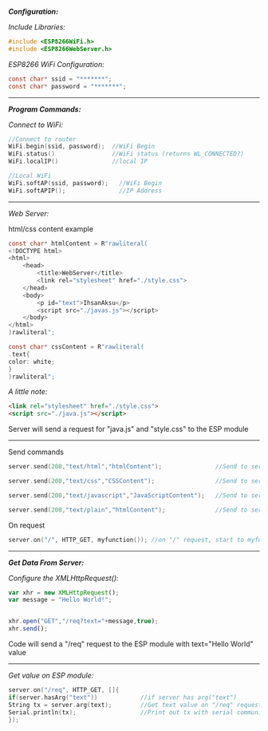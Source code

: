 ***Configuration:***

*Include Libraries:*
```C
#include <ESP8266WiFi.h>
#include <ESP8266WebServer.h>
```
*ESP8266 WiFi Configuration:*
```C
const char* ssid = "*******";
const char* password = "*******";
```

---

***Program Commands:***

*Connect to WiFi:*
```C
//Connect to router
WiFi.begin(ssid, password);  //WiFi Begin
WiFi.status()                //WiFi status (returns WL_CONNECTED?)
WiFi.localIP()               //local IP

//Local WiFi
WiFi.softAP(ssid, password);   //WiFi Begin
WiFi.softAPIP();               //IP Address
```
---
*Web Server:*

html/css content example
```C
const char* htmlContent = R"rawliteral(
<!DOCTYPE html>
<html>
    <head>
        <title>WebServer</title>
        <link rel="stylesheet" href="./style.css">
    </head>
    <body>
        <p id="text">IhsanAksu</p>
        <script src="./javas.js"></script> 
    </body>
</html>
)rawliteral";

const char* cssContent = R"rawliteral(
.text{
color: white;
}
)rawliteral";
```
*A little note:*
```html
<link rel="stylesheet" href="./style.css">
<script src="./java.js"></script> 
```
Server will send a request for "java.js" and "style.css" to the ESP module

---

Send commands
```C
server.send(200,"text/html","htmlContent");               //Send to server a text as a html content

server.send(200,"text/css","CSSContent");                 //Send to server a text as a CSS Code

server.send(200,"text/javascript","JavaScriptContent");   //Send to server a text as a JavaScript Code

server.send(200,"text/plain","htmlContent");              //Send to server a text content
```



On request
```C
server.on("/", HTTP_GET, myfunction()); //on "/" request, start to myfunction()
```

---

***Get Data From Server:***

*Configure the XMLHttpRequest():*

```js
var xhr = new XMLHttpRequest();
var message = "Hello World!";


xhr.open("GET","/req?text="+message,true);
xhr.send();

```
Code will send a "/req" request to the ESP module with text="Hello World" value

---

*Get value on ESP module:*

```C
server.on("/req", HTTP_GET, []{
if(server.hasArg("text"))            //if server has arg("text")
String tx = server.arg(text);        //Get text value on "/req" request and print the text value
Serial.println(tx);                  //Print out tx with serial communication
});
```

